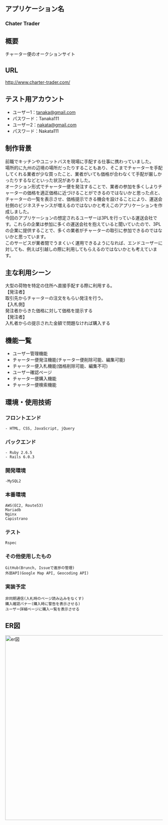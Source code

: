 ## アプリケーション名
 ### Chater Trader

## 概要
  チャーター便のオークションサイト

## URL
  http://www.charter-trader.com/
## テスト用アカウント
  - ユーザー1：tanaka@gmail.com  
  - パスワード：Tanaka111  
  - ユーザー2：nakata@gmail.com  
  - パスワード：Nakata111  
## 制作背景
  前職でキッチンやユニットバスを現場に手配する仕事に携わっていました。  
  場所的に九州の辺境の場所だったりすることもあり、そこまでチャーターを手配してくれる業者が少な買ったこと、業者がいても価格が合わなくて手配が厳しかったりするなどといった状況がありました。  
  オークション形式でチャーター便を発注することで、業者の参加を多くしよりチャーターの価格を適正価格に近づけることができるのではないかと思った点と、チャーターの一覧を表示させ、価格提示できる機会を設けることにより、運送会社側のビジネスチャンスが増えるのではないかと考えこのアプリケーションを作成しました。  
  今回のアプリケーションの想定されるユーザーは3PLを行っている運送会社です。これらの企業は参加に多くの運送会社を抱えていると聞いていたので、3PLの企業に提供することで、多くの業者がチャーターの取引に参加できるのではないかと思っています。  
  このサービスが業者間でうまくいく運用できるようになれば、エンドユーザーに対しても、例えば引越しの際に利用してもらえるのではないかとも考えています。  
## 主な利用シーン
  大型の荷物を特定の住所へ直接手配する際に利用する。  
  【発注者】  
    取引先からチャーターの注文をもらい発注を行う。  
  【入札側】  
    発注者からきた価格に対して価格を提示する  
  【発注者】  
    入札者からの提示された金額で問題なければ購入する  

## 機能一覧
  - ユーザー管理機能  
  - チャーター便発注機能(チャーター便削除可能、編集可能)  
  - チャーター便入札機能(価格削除可能、編集不可)  
  - ユーザー確認ページ  
  - チャーター便購入機能  
  - チャーター便検索機能  
## 環境・使用技術  
  ### フロントエンド  
    - HTML, CSS, JavaScript, jQuery
  ### バックエンド
    - Ruby 2.6.5
    - Rails 6.0.3

  ### 開発環境
    -MySQL2
  ### 本番環境
    AWS(EC2, Route53)
    Mariadb
    Nginx
    Capistrano

  ### テスト
    Rspec

  ### その他使用したもの
    GitHub(Brunch, Issueで進捗の管理)
    外部API(Google Map API, Geocoding API)

  ### 実装予定
    非同期通信(入札時のページ読み込みをなくす)
    購入確認バナー(購入時に警告を表示させる)
    ユーザー詳細ページに購入一覧を表示させる

## ER図
<img width="590" alt="er図" src="https://user-images.githubusercontent.com/68809067/100305551-a60f4680-2fe4-11eb-9fa7-ed2dd9935cfe.png">

